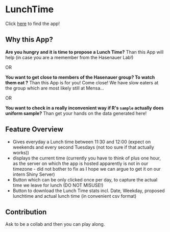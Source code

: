 # LunchTime
Click [here](https://shiny.iaas.uni-bonn.de/Lunchtime/) to find the app!
## Why this App?

**Are you hungry and it is time to propose a Lunch Time?**
Than this App will help (in case you are a memember from the Hasenauer Lab!)

OR

**You want to get close to members of the Hasenauer group? To watch them eat ?**
Than this App is for you! Come close! We have slow eaters at the group which are most likely still at Mensa...

OR

**You want to check in a really inconvenient way if R's `sample` actually does uniform sample?**
Than get your hands on the data generated here!

## Feature Overview
- Gives everyday a Lunch time between 11:30 and 12:00 (expect on weekends and every second Tuesdays (not too sure if that actually works))
- displays the current time (currently you have to think of plus one hour, as the server on which the app is hosted apparently is not in our timezone - did not bother to fix as I hope we can argue to get it on our intern Shiny Server)
- Button which can be only clicked once per day, to capture the actual time we leave for lunch (DO NOT MISUSE!)
- Button to download the Lunch Time stats incl. Date, Weekday, proposed lunchtime and actual lunch time (in convenient csv format)

## Contribution
Ask to be a collab and then you can play along.
